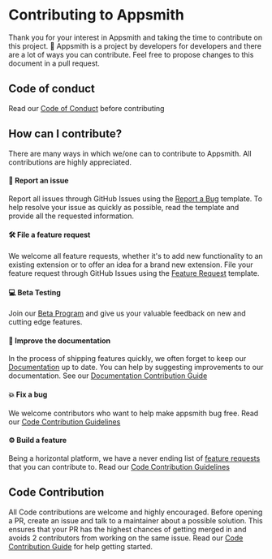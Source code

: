 # Contributing to Appsmith

Thank you for your interest in Appsmith and taking the time to contribute on this project. 🙌 
Appsmith is a project by developers for developers and there are a lot of ways you can contribute. 
Feel free to propose changes to this document in a pull request.

## Code of conduct

Read our [Code of Conduct](CODE_OF_CONDUCT.md) before contributing

## How can I contribute?

There are many ways in which we/one can to contribute to Appsmith. All contributions are highly appreciated.

#### 🐛 Report an issue
Report all issues through GitHub Issues using the [Report a Bug](https://github.com/appsmithorg/appsmith/issues/new?assignees=Nikhil-Nandagopal&labels=Bug%2C+High&template=---bug-report.md&title=%5BBug%5D) template.
To help resolve your issue as quickly as possible, read the template and provide all the requested information.

#### 🛠 File a feature request
We welcome all feature requests, whether it's to add new functionality to an existing extension or to offer an idea for a brand new extension.
File your feature request through GitHub Issues using the [Feature Request](https://github.com/appsmithorg/appsmith/issues/new?assignees=Nikhil-Nandagopal&labels=&template=----feature-request.md&title=%5BFeature%5D) template.

#### 💻 Beta Testing
Join our [Beta Program](https://github.com/appsmithorg/appsmith/issues/377) and give us your valuable feedback on new and cutting edge features.

#### 📝 Improve the documentation
In the process of shipping features quickly, we often forget to keep our [Documentation](https://docs.appsmith.com) up to date. You can help by suggesting improvements to our documentation. See our [Documentation Contribution Guide]()

#### 💥 Fix a bug
We welcome contributors who want to help make appsmith bug free. Read our [Code Contribution Guidelines](contributions/CodeContributionsGuidelines.md)

#### ⚙️ Build a feature
Being a horizontal platform, we have a never ending list of [feature requests](https://github.com/appsmithorg/appsmith/issues?q=is%3Aopen+is%3Aissue+label%3AEnhancement) that you can contribute to. Read our [Code Contribution Guidelines](contributions/CodeContributionsGuidelines.md)

## Code Contribution
All Code contributions are welcome and highly encouraged. Before opening a PR, create an issue and talk to a maintainer about a possible solution.
This ensures that your PR has the highest chances of getting merged in and avoids 2 contributors from working on the same issue. Read our 
[Code Contribution Guide](contributions/CodeContributionsGuidelines.md) for help getting started.


